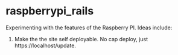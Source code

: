 raspberrypi_rails
=================

Experimenting with the features of the Raspberry PI. Ideas include:

1) Make the the site self deployable. No cap deploy, just https://localhost/update.


